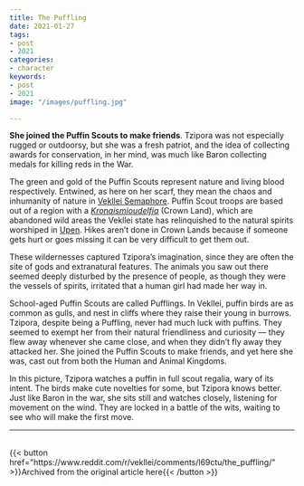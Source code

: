 ```yaml
---
title: The Puffling
date: 2021-01-27
tags:
- post
- 2021
categories:
- character
keywords:
- post
- 2021
image: "/images/puffling.jpg"

---
```

**She joined the Puffin Scouts to make friends**. Tzipora was not especially rugged or outdoorsy, but she was a fresh patriot, and the idea of collecting awards for conservation, in her mind, was much like Baron collecting medals for killing reds in the War.

The green and gold of the Puffin Scouts represent nature and living blood respectively. Entwined, as here on her scarf, they mean the chaos and inhumanity of nature in [Vekllei Semaphore](https://millmint.net/utopia/vekllei/language/#7-vekllei-semaphore). Puffin Scout troops are based out of a region with a [*Kronaismioudelfia*](https://millmint.net/posts/2020-12-05-gods/) (Crown Land), which are abandoned wild areas the Vekllei state has relinquished to the natural spirits worshiped in [Upen](https://millmint.net/utopia/vekllei/religion/). Hikes aren’t done in Crown Lands because if someone gets hurt or goes missing it can be very difficult to get them out.

These wildernesses captured Tzipora’s imagination, since they are often the site of gods and extranatural features. The animals you saw out there seemed deeply disturbed by the presence of people, as though they were the vessels of spirits, irritated that a human girl had made her way in.

School-aged Puffin Scouts are called Pufflings. In Vekllei, puffin birds are as common as gulls, and nest in cliffs where they raise their young in burrows. Tzipora, despite being a Puffling, never had much luck with puffins. They seemed to exempt her from their natural friendliness and curiosity — they flew away whenever she came close, and when they didn’t fly away they attacked her. She joined the Puffin Scouts to make friends, and yet here she was, cast out from both the Human and Animal Kingdoms.

In this picture, Tzipora watches a puffin in full scout regalia, wary of its intent. The birds make cute novelties for some, but Tzipora knows better. Just like Baron in the war, she sits still and watches closely, listening for movement on the wind. They are locked in a battle of the wits, waiting to see who will make the first move.

---
<br>
{{< button href="https://www.reddit.com/r/vekllei/comments/l69ctu/the_puffling/" >}}Archived from the original article here{{< /button >}}

